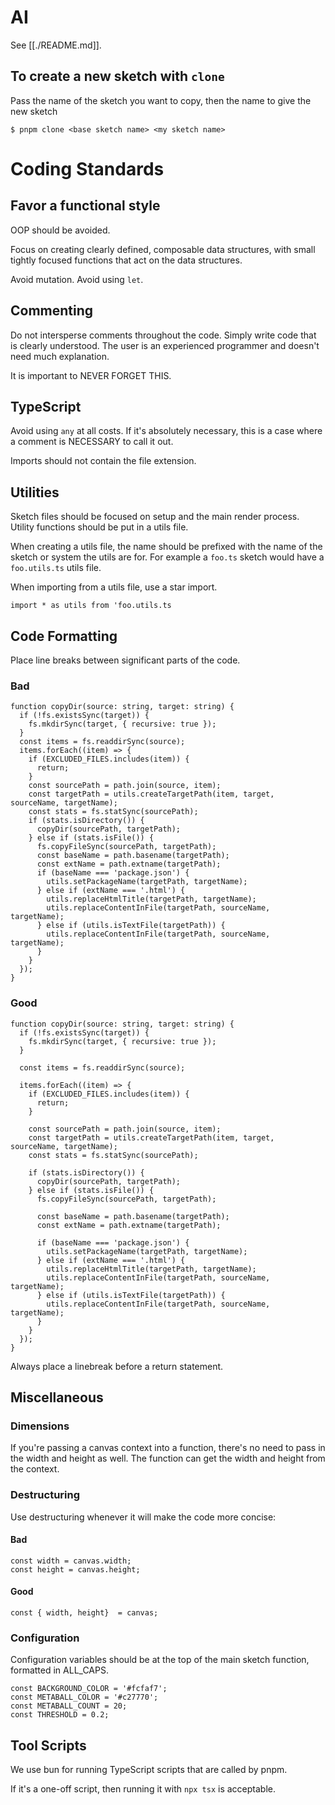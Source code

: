 # AI

See [[./README.md]].

## To create a new sketch with `clone`

Pass the name of the sketch you want to copy, then the name to give the new sketch

```
$ pnpm clone <base sketch name> <my sketch name>
```

# Coding Standards

## Favor a functional style

OOP should be avoided.

Focus on creating clearly defined, composable data structures, with small tightly focused functions that act on the data structures.

Avoid mutation. Avoid using `let`.

## Commenting

Do not intersperse comments throughout the code. Simply write code that is clearly understood. The user is an experienced programmer and doesn't need much explanation.

It is important to NEVER FORGET THIS.

## TypeScript

Avoid using `any` at all costs. If it's absolutely necessary, this is a case where a comment is NECESSARY to call it out.

Imports should not contain the file extension.

## Utilities

Sketch files should be focused on setup and the main render process. Utility functions should be put in a utils file.

When creating a utils file, the name should be prefixed with the name of the sketch or system the utils are for. For example a `foo.ts` sketch would have a `foo.utils.ts` utils file.

When importing from a utils file, use a star import.

`import * as utils from 'foo.utils.ts`

## Code Formatting

Place line breaks between significant parts of the code.

### Bad

```
function copyDir(source: string, target: string) {
  if (!fs.existsSync(target)) {
    fs.mkdirSync(target, { recursive: true });
  }
  const items = fs.readdirSync(source);
  items.forEach((item) => {
    if (EXCLUDED_FILES.includes(item)) {
      return;
    }
    const sourcePath = path.join(source, item);
    const targetPath = utils.createTargetPath(item, target, sourceName, targetName);
    const stats = fs.statSync(sourcePath);
    if (stats.isDirectory()) {
      copyDir(sourcePath, targetPath);
    } else if (stats.isFile()) {
      fs.copyFileSync(sourcePath, targetPath);
      const baseName = path.basename(targetPath);
      const extName = path.extname(targetPath);
      if (baseName === 'package.json') {
        utils.setPackageName(targetPath, targetName);
      } else if (extName === '.html') {
        utils.replaceHtmlTitle(targetPath, targetName);
        utils.replaceContentInFile(targetPath, sourceName, targetName);
      } else if (utils.isTextFile(targetPath)) {
        utils.replaceContentInFile(targetPath, sourceName, targetName);
      }
    }
  });
}
```

### Good

```
function copyDir(source: string, target: string) {
  if (!fs.existsSync(target)) {
    fs.mkdirSync(target, { recursive: true });
  }

  const items = fs.readdirSync(source);

  items.forEach((item) => {
    if (EXCLUDED_FILES.includes(item)) {
      return;
    }

    const sourcePath = path.join(source, item);
    const targetPath = utils.createTargetPath(item, target, sourceName, targetName);
    const stats = fs.statSync(sourcePath);

    if (stats.isDirectory()) {
      copyDir(sourcePath, targetPath);
    } else if (stats.isFile()) {
      fs.copyFileSync(sourcePath, targetPath);

      const baseName = path.basename(targetPath);
      const extName = path.extname(targetPath);

      if (baseName === 'package.json') {
        utils.setPackageName(targetPath, targetName);
      } else if (extName === '.html') {
        utils.replaceHtmlTitle(targetPath, targetName);
        utils.replaceContentInFile(targetPath, sourceName, targetName);
      } else if (utils.isTextFile(targetPath)) {
        utils.replaceContentInFile(targetPath, sourceName, targetName);
      }
    }
  });
}
```

Always place a linebreak before a return statement.

## Miscellaneous

### Dimensions

If you're passing a canvas context into a function, there's no need to pass in the width and height as well. The function can get the width and height from the context.

### Destructuring

Use destructuring whenever it will make the code more concise:

#### Bad

```
const width = canvas.width;
const height = canvas.height;
```

#### Good

```
const { width, height}  = canvas;
```

### Configuration

Configuration variables should be at the top of the main sketch function, formatted in ALL_CAPS.

```
const BACKGROUND_COLOR = '#fcfaf7';
const METABALL_COLOR = '#c27770';
const METABALL_COUNT = 20;
const THRESHOLD = 0.2;
```

## Tool Scripts

We use bun for running TypeScript scripts that are called by pnpm.

If it's a one-off script, then running it with `npx tsx` is acceptable.
